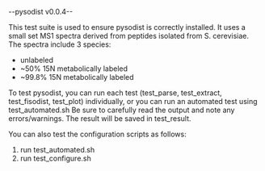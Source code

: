 --pysodist v0.0.4--

This test suite is used to ensure pysodist is correctly installed.
It uses a small set MS1 spectra derived from peptides isolated from S. cerevisiae.
The spectra include 3 species:
* unlabeled
* ~50% 15N metabolically labeled
* ~99.8% 15N  metabolically labeled

To test pysodist, you can run each test (test_parse, test_extract, test_fisodist, test_plot) individually, or you can run an automated test using test_automated.sh
Be sure to carefully read the output and note any errors/warnings. The result will be saved in test_result.

You can also test the configuration scripts as follows:
1) run test_automated.sh
2) run test_configure.sh